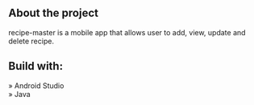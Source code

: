 <h2>About the project</h2>

recipe-master is a mobile app that allows user to add, view, update and delete recipe.

<h2>Build with:</h2>

» Android Studio <br/>
» Java
